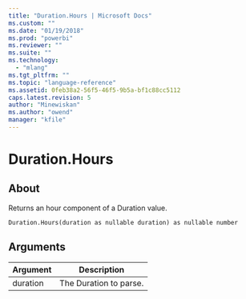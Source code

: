 ```yaml
---
title: "Duration.Hours | Microsoft Docs"
ms.custom: ""
ms.date: "01/19/2018"
ms.prod: "powerbi"
ms.reviewer: ""
ms.suite: ""
ms.technology: 
  - "mlang"
ms.tgt_pltfrm: ""
ms.topic: "language-reference"
ms.assetid: 0feb38a2-56f5-46f5-9b5a-bf1c88cc5112
caps.latest.revision: 5
author: "Minewiskan"
ms.author: "owend"
manager: "kfile"
---
```

# Duration.Hours

  
## About  
Returns an hour component of a Duration value.  
  
```  
Duration.Hours(duration as nullable duration) as nullable number  
```  
  
## Arguments  
  
|Argument|Description|  
|------------|---------------|  
|duration|The Duration to parse.|  
  
